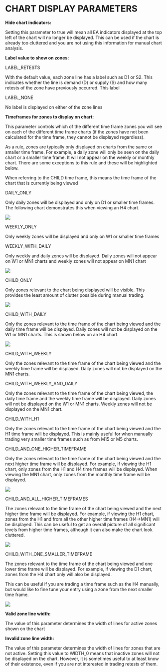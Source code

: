 # CHART DISPLAY PARAMETERS

**Hide chart indicators:**

Setting this parameter to true will mean all EA indicators displayed at the top left of the chart will no longer be displayed. This can be used if the chart is already too cluttered and  you are not using this information for manual chart analysis.

**Label value to show on zones:**

LABEL\_RETESTS

With the default value, each zone line has a label such as D1 or S2. This indicates whether the line is demand \(D\) or supply \(S\) and how many retests of the zone have previously occurred. This label

LABEL\_NONE

No label is displayed on either of the zone lines

**Timeframes for zones to display on chart:**

This parameter controls which of the different time frame zones you will see on each of the different time frame charts \(if the zones have not been calculated for the time frame, they cannot be displayed regardless\).

As a rule, zones are typically only displayed on charts from the same or smaller time frame. For example, a daily zone will only be seen on the daily chart or a smaller time frame. It will not appear on the weekly or monthly chart. There are some exceptions to this rule and these will be highlighted below.

When referring to the CHILD time frame, this means the time frame of the chart that is currently being viewed

DAILY\_ONLY

Only daily zones will be displayed and only on D1 or smaller time frames. The following chart demonstrates this when viewing an H4 chart.

![](/assets/display1.png)

WEEKLY\_ONLY

Only weekly zones will be displayed and only on W1 or smaller time frames

WEEKLY\_WITH\_DAILY

Only weekly and daily zones will be displayed. Daily zones will not appear on W1 or MN1  charts and weekly zones will not appear on MN1 chart

![](/assets/display2.png)

CHILD\_ONLY

Only zones relevant to the chart being displayed will be visible. This provides the least amount of clutter possible during manual trading.

![](/assets/display3.png)

CHILD\_WITH\_DAILY

Only the zones relevant to the time frame of the chart being viewed and the daily time frame will be displayed. Daily zones will not be displayed on the W1 or MN1 charts. This is shown below on an H4 chart.

![](/assets/display4.png)

CHILD\_WITH\_WEEKLY

Only the zones relevant to the time frame of the chart being viewed and the weekly time frame will be displayed. Daily zones will not be displayed on the MN1 charts.

CHILD\_WITH\_WEEKLY\_AND\_DAILY

Only the zones relevant to the time frame of the chart being viewed, the daily time frame and the weekly time frame will be displayed. Daily zones will not be displayed on the W1 or MN1 charts. Weekly zones will not be displayed on the MN1 chart.

CHILD\_WITH\_H1

Only the zones relevant to the time frame of the chart being viewed and the H1 time frame will be displayed. This is mainly useful for when manually trading very smaller time frames such as from M15 or M5 charts.

CHILD\_AND\_ONE\_HIGHER\_TIMEFRAME

Only the zones relevant to the time frame of the chart being viewed and the next higher time frame will be displayed. For example, if viewing the H1 chart, only zones from the H1 and H4 time frames will be displayed. When viewing the MN1 chart, only zones from the monthly time frame will be displayed.

![](/assets/display5.png)

CHILD\_AND\_ALL\_HIGHER\_TIMEFRAMES

The zones relevant to the time frame of the chart being viewed and the next higher time frame will be displayed. For example, if viewing the H1 chart, zones from the H1 and from all the other higher time frames \(H4-&gt;MN1\) will be displayed.  This can be useful to get an overall picture of all significant levels from higher time frames, although it can also make the chart look cluttered.

![](/assets/display6.png)

CHILD\_WITH\_ONE\_SMALLER\_TIMEFRAME

The zones relevant to the time frame of the chart being viewed and one lower time frame will be displayed. For example, if viewing the D1 chart, zones from the H4 chart only will also be displayed.

This can be useful if you are trading a time frame such as the H4 manually, but would like to fine tune your entry using a zone from the next smaller time frame.

![](/assets/display7.png)

**Valid zone line width:**

The value of this parameter determines the width of lines for active zones shown on the chart

**Invalid zone line width:**

The value of this parameter determines the width of lines for zones that are not active. Setting this value to WIDTH\_0 means that inactive zones will not be displayed on the chart. However, it is sometimes useful to at least know of their existence, even if you are not interested in trading retests of them.

